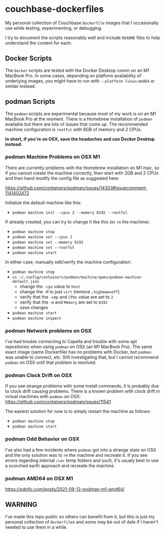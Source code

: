 # couchbase-dockerfiles
My personal collection of Couchbase `Dockerfile` images that I occasionally use while testing, experimenting, or debugging.

I try to document the scripts reasonably well and include `README` files to help understand the context for each.

## Docker Scripts

The `Docker` scripts are tested with the Docker Desktop runnin on an M1 MacBook Pro. In some cases, depending on platform availability of underlying images, you might have to run with `--platform linux/amd64` or similar instead.


## podman Scripts

The `podman` scripts are experimental because most of my work is on an M1 MacBook Pro at the moment. There is a Homebrew installation of `podman` available but there are lots of issues that come up. The recommended machine configuration is `rootful` with 8GB of memory and 2 CPUs.

**In short, if you're on OSX, save the headaches and use Docker Desktop instead.**

### podman Machine Problems on OSX M1

There are currently problems with the Homebrew installation on M1 mac, so if you cannot create the machine correctly, then start with 2GB and 2 CPUs and then hand modify the config file as suggested here:

https://github.com/containers/podman/issues/14303#issuecomment-1141402472

Initialize the default machine like this:
- `podman machine init --cpus 2 --memory 8192 --rootful`

If already created, you can try to change it like this (or `rm` the machine):
- `podman machine stop`
- `podman machine set --cpus 2`
- `podman machine set --memory 8192`
- `podman machine set --rootful`
- `podman machine start`

In either case, manually edit/verify the machine configuration:
- `podman machine stop`
- `vi ~/.config/containers/podman/machine/qemu/podman-machine-default.json`
  - change the `-cpu` value to `host`
  - change the `-M` to just `virt` (remove `,highmem=off`)
  - verify that the `-smp` and `CPUs` value are set to `2`
  - verify that the `-m` and `Memory` are set to `8192`
  - save changes
- `podman machine start`
- `podman machine inspect`

### podman Network problems on OSX

I've had trouble connecting to Capella and trouble with some apt repositories when using `podman` on OSX (an M1 MacBook Pro). The same exact image (same Dockerfile) has no problems with Docker, but `podman` was unable to connect, etc. Still investigating that, but I cannot recommend `podman` on OSX until that problem is resolved.

### podman Clock Drift on OSX

If you see strange problems with some install commands, it is probably due to clock drift causing problems. There is a known problem with clock drift in virtual machines with `podman` on OSX:
https://github.com/containers/podman/issues/11541

The easiest solution for now is to simply restart the machine as follows:
- `podman machine stop`
- `podman machine start`

### podman Odd Behavior on OSX

I've also had a few incidents where `podman` got into a strange state on OSX and the only solution was to `rm` the machine and recreate it. If you see errors regarding internal `/var` temp folders and such, it's usualy best to use a scorched earth approach and recreate the machine.

### podman AMD64 on OSX M1

https://edofic.com/posts/2021-09-12-podman-m1-amd64/

## WARNING
I've made this repo public so others can benefit from it, but this is just my personal collection of `Dockerfile`s and some may be out of date if I haven't needed to use them in a while.
